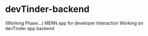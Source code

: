 # devTinder-backend
(Working Phase...)
MERN app for developer Interaction
Working on devTinder app backend

